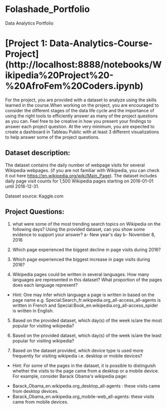 # Folashade_Portfolio
Data Analytics Portfolio

# [Project 1: Data-Analytics-Course-Project] (http://localhost:8888/notebooks/Wikipedia%20Project%20-%20AfroFem%20Coders.ipynb)

For the project, you are provided with a dataset to analyze using the skills learned in the course.When working on the project, you are encouraged to consider the different stages of the data life cycle and the importance of using the right tools to efficiently answer as many of the project questions as you can. Feel free to be creative in how you present your findings to answer each project question. At the very minimum, you are expected to create a dashboard in Tableau Public with at least 3 different visualizations to help answer some of the project questions.

## Dataset description:
The dataset contains the daily number of webpage visits for several Wikipedia webpages. (if you are not familiar with Wikipedia, you can check it out here https://en.wikipedia.org/wiki/Main_Page). The dataset includes daily page visit counts for 1,500 Wikipedia pages starting on 2016-01-01 until 2016-12-31.

Dataset source: Kaggle.com

## Project Questions:
1. what were some of the most trending search topics on Wikipedia on the following days? Using the provided dataset, can you show some evidence to support your answer? 
a- New year's day 
b- November 8, 2016

2. Which page experienced the biggest decline in page visits during 2016?

3. Which page experienced the biggest increase in page visits during 2016?

4. Wikipedia pages could be written in several languages. How many languages are represented in this dataset? What proportion of the pages does each language represent? 
- Hint: One may infer which language a page is written in based on the page name
e.g. Special:Search_fr.wikipedia.org_all-access_all-agents is written in French and Special:Book_en.wikipedia.org_all-access_spider is written in English.

5. Based on the provided dataset, which day(s) of the week is/are the most popular for visiting wikipedia?

6. Based on the provided dataset, which day(s) of the week is/are the least popular for visiting wikipedia?

7. Based on the dataset provided, which device type is used more frequently for visiting wikipedia i.e. desktop or mobile devices?
- Hint: For some of the pages in the dataset, it is possible to distinguish whether the visits to the page came from a desktop or a mobile device.
For example, consider Barack Obama's wikipedia page:
* Barack_Obama_en.wikipedia.org_desktop_all-agents : these visits came from desktop devices.
* Barack_Obama_en.wikipedia.org_mobile-web_all-agents: these visits came from mobile devices.
